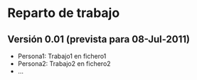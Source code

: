 # Reparto de trabajo #

## Versión 0.01 (prevista para 08-Jul-2011) ##

  * Persona1:  Trabajo1 en fichero1
  * Persona2:  Trabajo2 en fichero2
  * ...